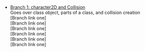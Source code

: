 - [Branch 1: character2D and Collision](https://github.com/LunarKitsune/GodotTest1/tree/01--Character2DNode) <br>
Goes over class object, parts of a class, and collision creation <br>
[Branch link one]<br>
[Branch link one]<br>
[Branch link one]<br>
[Branch link one]<br>
[Branch link one]<br>
[Branch link one]<br>
